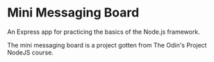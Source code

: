 # Mini Messaging Board

An Express app for practicing the basics of the Node.js framework.

The mini messaging board is a project gotten from The Odin's Project NodeJS course.
